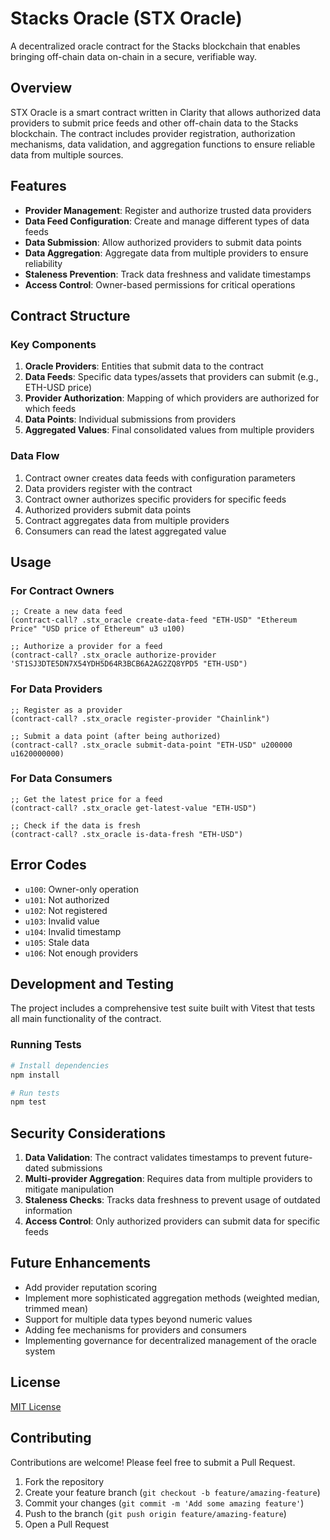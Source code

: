 # Stacks Oracle (STX Oracle)

A decentralized oracle contract for the Stacks blockchain that enables bringing off-chain data on-chain in a secure, verifiable way.

## Overview

STX Oracle is a smart contract written in Clarity that allows authorized data providers to submit price feeds and other off-chain data to the Stacks blockchain. The contract includes provider registration, authorization mechanisms, data validation, and aggregation functions to ensure reliable data from multiple sources.

## Features

- **Provider Management**: Register and authorize trusted data providers
- **Data Feed Configuration**: Create and manage different types of data feeds
- **Data Submission**: Allow authorized providers to submit data points
- **Data Aggregation**: Aggregate data from multiple providers to ensure reliability
- **Staleness Prevention**: Track data freshness and validate timestamps
- **Access Control**: Owner-based permissions for critical operations

## Contract Structure

### Key Components

1. **Oracle Providers**: Entities that submit data to the contract
2. **Data Feeds**: Specific data types/assets that providers can submit (e.g., ETH-USD price)
3. **Provider Authorization**: Mapping of which providers are authorized for which feeds
4. **Data Points**: Individual submissions from providers
5. **Aggregated Values**: Final consolidated values from multiple providers

### Data Flow

1. Contract owner creates data feeds with configuration parameters
2. Data providers register with the contract
3. Contract owner authorizes specific providers for specific feeds
4. Authorized providers submit data points
5. Contract aggregates data from multiple providers
6. Consumers can read the latest aggregated value

## Usage

### For Contract Owners

```clarity
;; Create a new data feed
(contract-call? .stx_oracle create-data-feed "ETH-USD" "Ethereum Price" "USD price of Ethereum" u3 u100)

;; Authorize a provider for a feed
(contract-call? .stx_oracle authorize-provider 'ST1SJ3DTE5DN7X54YDH5D64R3BCB6A2AG2ZQ8YPD5 "ETH-USD")
```

### For Data Providers

```clarity
;; Register as a provider
(contract-call? .stx_oracle register-provider "Chainlink")

;; Submit a data point (after being authorized)
(contract-call? .stx_oracle submit-data-point "ETH-USD" u200000 u1620000000)
```

### For Data Consumers

```clarity
;; Get the latest price for a feed
(contract-call? .stx_oracle get-latest-value "ETH-USD")

;; Check if the data is fresh
(contract-call? .stx_oracle is-data-fresh "ETH-USD")
```

## Error Codes

- `u100`: Owner-only operation
- `u101`: Not authorized
- `u102`: Not registered
- `u103`: Invalid value
- `u104`: Invalid timestamp
- `u105`: Stale data
- `u106`: Not enough providers

## Development and Testing

The project includes a comprehensive test suite built with Vitest that tests all main functionality of the contract.

### Running Tests

```bash
# Install dependencies
npm install

# Run tests
npm test
```

## Security Considerations

1. **Data Validation**: The contract validates timestamps to prevent future-dated submissions
2. **Multi-provider Aggregation**: Requires data from multiple providers to mitigate manipulation
3. **Staleness Checks**: Tracks data freshness to prevent usage of outdated information
4. **Access Control**: Only authorized providers can submit data for specific feeds

## Future Enhancements

- Add provider reputation scoring
- Implement more sophisticated aggregation methods (weighted median, trimmed mean)
- Support for multiple data types beyond numeric values
- Adding fee mechanisms for providers and consumers
- Implementing governance for decentralized management of the oracle system

## License

[MIT License](LICENSE)

## Contributing

Contributions are welcome! Please feel free to submit a Pull Request.

1. Fork the repository
2. Create your feature branch (`git checkout -b feature/amazing-feature`)
3. Commit your changes (`git commit -m 'Add some amazing feature'`)
4. Push to the branch (`git push origin feature/amazing-feature`)
5. Open a Pull Request